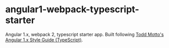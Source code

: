 # angular1-webpack-typescript-starter
Angular 1.x, webpack 2, typescript starter app. Built following [Todd Motto's Angular 1.x Style Guide (TypeScript)](https://github.com/toddmotto/angular-styleguide/tree/master/typescript).
